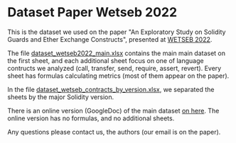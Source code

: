 # Dataset Paper Wetseb 2022

This is the dataset we used on the paper "An Exploratory Study on Solidity Guards and Ether Exchange Constructs", presented at [WETSEB 2022](https://www.agile-group.org/wetseb2022/).

The file [dataset_wetseb2022_main.xlsx](dataset_wetseb2022_main.xlsx) contains the main main dataset on the first sheet, and each additional sheet focus on one of language contructs we analyzed (call, transfer, send, require, assert, revert). Every sheet has formulas calculating metrics (most of them appear on the paper).

In the file [dataset_wetseb_contracts_by_version.xlsx](dataset_wetseb_contracts_by_version.xlsx), we separated the sheets by the major Solidity version.

There is an online version (GoogleDoc) of the main dataset [on here](https://bit.ly/3fyOgBD). The online version has no formulas, and no additional sheets.

Any questions please contact us, the authors (our email is on the paper).
